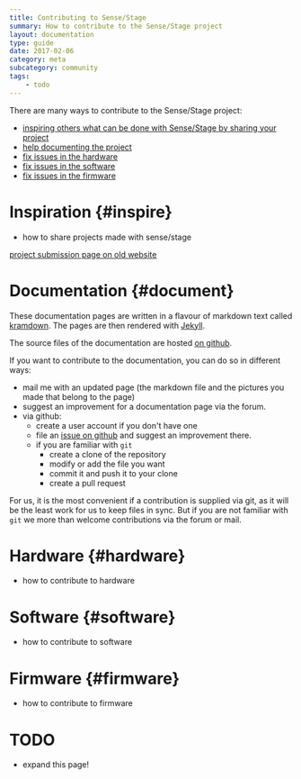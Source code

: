 ```yaml
---
title: Contributing to Sense/Stage
summary: How to contribute to the Sense/Stage project
layout: documentation
type: guide
date: 2017-02-06
category: meta
subcategory: community
tags:
    - todo
---
```


There are many ways to contribute to the Sense/Stage project:

* [inspiring others what can be done with Sense/Stage by sharing your project](#inspire)
* [help documenting the project](#document)
* [fix issues in the hardware](#hardware)
* [fix issues in the software](#software)
* [fix issues in the firmware](#firmware)


# Inspiration {#inspire}

- how to share projects made with sense/stage

[project submission page on old website](https://docs.sensestage.eu/old/project-submission-page)

# Documentation {#document}

These documentation pages are written in a flavour of markdown text called [kramdown](https://kramdown.gettalong.org/syntax.html). The pages are then rendered with [Jekyll](https://jekyllrb.com/docs/home/).

The source files of the documentation are hosted [on github](https://github.com/SenseStageTeam/sensestage_documentation).

If you want to contribute to the documentation, you can do so in different ways:

- mail me with an updated page (the markdown file and the pictures you made that belong to the page)
- suggest an improvement for a documentation page via the forum.
- via github:
    - create a user account if you don't have one
    - file an [issue on github](https://github.com/SenseStageTeam/sensestage_documentation/issues) and suggest an improvement there.
    - if you are familiar with `git`
        - create a clone of the repository
        - modify or add the file you want
        - commit it and push it to your clone
        - create a pull request

For us, it is the most convenient if a contribution is supplied via git, as it will be the least work for us to keep files in sync. But if you are not familiar with `git` we more than welcome contributions via the forum or mail.

# Hardware {#hardware}

- how to contribute to hardware

# Software {#software}

- how to contribute to software

# Firmware {#firmware}

- how to contribute to firmware

# TODO

- expand this page!